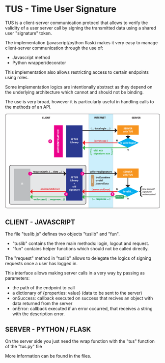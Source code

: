 # TUS - Time User Signature

TUS is a client-server communication protocol that allows to
verify the validity of a user server call by signing the transmitted data
using a shared user "signature" token.

The implementation (javascript/python flask) makes it very easy
to manage client-server communication through the use of: 

* Javascript method
* Python wrapper/decorator
  
This implementation also allows restricting access to certain endpoints using roles.

Some implementation logics are intentionally abstract as they depend 
on the underlying architecture which cannot and should not be binding.

The use is very broad, however it is particularly useful in handling
calls to the methods of an API.

![Schema](schema.png)

## CLIENT - JAVASCRIPT

The file "tuslib.js" defines two objects "tuslib" and "fun".

* "tuslib" contains the three main methods: login, logout and request.
* "fun" contains helper functions which should not be called directly.

The "request" method in "tuslib" allows to delegate
the logics of signing requests once a user has logged in.

This interface allows making server calls in a very way by passing as parameters:

- the path of the endpoint to call
- a dictionary of {properties: value} (data to be sent to the server)
- onSuccess: callback executed on success that recives an object with
  data returned from the server
- onError: callback executed if an error occurred, that receives a
  string with the description error.
  
## SERVER - PYTHON / FLASK

On the server side you just need the wrap function
with the "tus" function of the "tus.py" file

More information can be found in the files.